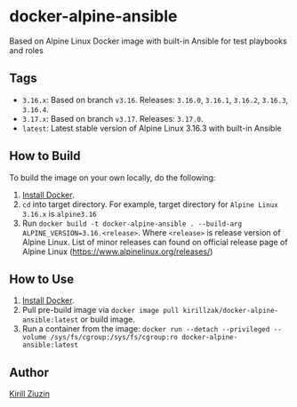# docker-alpine-ansible
Based on Alpine Linux Docker image with built-in Ansible for test playbooks and roles

## Tags

  - `3.16.x`: Based on branch `v3.16`. Releases: `3.16.0`, `3.16.1`, `3.16.2`, `3.16.3`, `3.16.4`.
  - `3.17.x`: Based on branch `v3.17`. Releases: `3.17.0`.
  - `latest`: Latest stable version of Alpine Linux 3.16.3 with built-in Ansible

## How to Build

To build the image on your own locally, do the following:

  1. [Install Docker](https://docs.docker.com/engine/installation/).
  2. `cd` into target directory. For example, target directory for `Alpine Linux 3.16.x` is `alpine3.16`
  3. Run `docker build -t docker-alpine-ansible . --build-arg ALPINE_VERSION=3.16.<release>`. Where `<release>` is release version of Alpine Linux. List of minor releases can found on official release page of Alpine Linux (https://www.alpinelinux.org/releases/)


## How to Use

  1. [Install Docker](https://docs.docker.com/engine/installation/).
  2. Pull pre-build image via `docker image pull kirillzak/docker-alpine-ansible:latest` or build image.
  3. Run a container from the image: `docker run --detach --privileged --volume /sys/fs/cgroup:/sys/fs/cgroup:ro docker-alpine-ansible:latest`

## Author

[Kirill Ziuzin](https://kirill-zak.ru/)